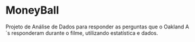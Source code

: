 # MoneyBall
Projeto de Análise de Dados para responder as perguntas que o Oakland A´s responderam durante o filme, utilizando estatística e dados.
